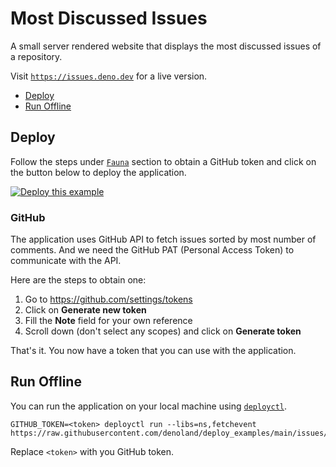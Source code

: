 # Most Discussed Issues

A small server rendered website that displays the most discussed issues of a
repository.

Visit [`https://issues.deno.dev`](https://issues.deno.dev) for a live version.

- [Deploy](#deploy)
- [Run Offline](#run-offline)

## Deploy

Follow the steps under [`Fauna`](#github) section to obtain a GitHub token and
click on the button below to deploy the application.

[![Deploy this example](https://deno.com/deno-deploy-button.svg)](https://dash.deno.com/new?url=https://raw.githubusercontent.com/denoland/deploy_examples/main/issues/mod.js&env=GITHUB_TOKEN)

### GitHub

The application uses GitHub API to fetch issues sorted by most number of
comments. And we need the GitHub PAT (Personal Access Token) to communicate with
the API.

Here are the steps to obtain one:

1. Go to https://github.com/settings/tokens
2. Click on **Generate new token**
3. Fill the **Note** field for your own reference
4. Scroll down (don't select any scopes) and click on **Generate token**

That's it. You now have a token that you can use with the application.

## Run Offline

You can run the application on your local machine using
[`deployctl`](https://github.com/denoland/deployctl).

```
GITHUB_TOKEN=<token> deployctl run --libs=ns,fetchevent https://raw.githubusercontent.com/denoland/deploy_examples/main/issues/mod.js
```

Replace `<token>` with you GitHub token.

